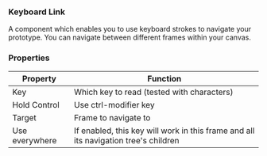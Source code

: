 ### Keyboard Link

A component which enables you to use keyboard strokes to navigate your prototype. You can navigate between different frames within your canvas. 

### Properties

| Property | Function |
|----------|----------|
| Key | Which key to read (tested with characters) |
| Hold Control | Use ctrl-modifier key |
| Target | Frame to navigate to |
| Use everywhere | If enabled, this key will work in this frame and all its navigation tree's children |

